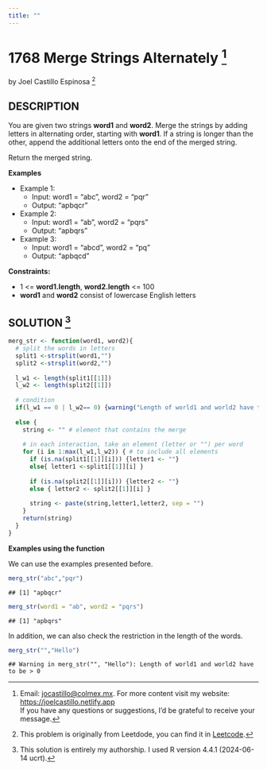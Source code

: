 ```yaml
---
title: ""
---
```


# 1768 Merge Strings Alternately [^2]
by Joel Castillo Espinosa [^1]

## DESCRIPTION

You are given two strings **word1** and **word2**. Merge the strings by
adding letters in alternating order, starting with **word1**. If a
string is longer than the other, append the additional letters onto the
end of the merged string.

Return the merged string.

**Examples**

- Example 1:
  - Input: word1 = “abc”, word2 = “pqr”
  - Output: “apbqcr”
- Example 2:
  - Input: word1 = “ab”, word2 = “pqrs”
  - Output: “apbqrs”
- Example 3:
  - Input: word1 = “abcd”, word2 = “pq”
  - Output: “apbqcd”

**Constraints:**

- 1 \<= **word1.length**, **word2.length** \<= 100
- **word1** and **word2** consist of lowercase English letters

## SOLUTION [^3]

``` r
merg_str <- function(word1, word2){
  # split the words in letters
  split1 <-strsplit(word1,"")
  split2 <-strsplit(word2,"") 
  
  l_w1 <- length(split1[[1]])
  l_w2 <- length(split2[[1]])
  
  # condition
  if(l_w1 == 0 | l_w2== 0) {warning("Length of world1 and world2 have to be > 0 ")}
  
  else {
    string <- "" # element that contains the merge
    
    # in each interaction, take an element (letter or "") per word 
    for (i in 1:max(l_w1,l_w2)) { # to include all elements 
      if (is.na(split1[[1]][i])) {letter1 <- ""} 
      else{ letter1 <-split1[[1]][i] }
      
      if (is.na(split2[[1]][i])) {letter2 <- ""}
      else { letter2 <- split2[[1]][i] }
      
      string <- paste(string,letter1,letter2, sep = "") 
    }
    return(string)
  }
}
```

**Examples using the function**

We can use the examples presented before.

``` r
merg_str("abc","pqr")
```

    ## [1] "apbqcr"

``` r
merg_str(word1 = "ab", word2 = "pqrs")
```

    ## [1] "apbqrs"

In addition, we can also check the restriction in the length of the
words.

``` r
merg_str("","Hello")
```

    ## Warning in merg_str("", "Hello"): Length of world1 and world2 have to be > 0

[^1]: This problem is originally from Leetdode, you can find it in
    [Leetcode](https://leetcode.com/problems/merge-strings-alternately/description/?envType=study-plan-v2&envId=leetcode-75).
    
[^2]: Email: <jocastillo@colmex.mx>. For more content visit my website:
    <https://joelcastillo.netlify.app> <br> If you have any questions or
    suggestions, I’d be grateful to receive your message.

[^3]: This solution is entirely my authorship. I used R version 4.4.1
    (2024-06-14 ucrt).
